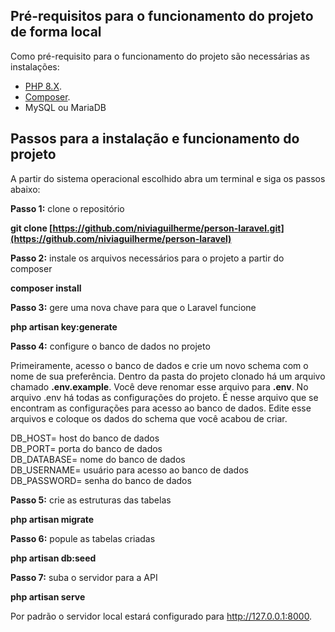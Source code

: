 ## Pré-requisitos para o funcionamento do projeto de forma local

Como pré-requisito para o funcionamento do projeto são necessárias as instalações:

- [PHP 8.X](https://www.php.net/manual/en/faq.installation).
- [Composer](https://getcomposer.org/doc/00-intro.md#installation-linux-unix-macos).
- MySQL ou MariaDB

## Passos para a instalação e funcionamento do projeto

A partir do sistema operacional escolhido abra um terminal e siga os passos abaixo:

<b>Passo 1:</b> clone o repositório

<b>git clone [https://github.com/niviaguilherme/person-laravel.git](https://github.com/niviaguilherme/person-laravel)</b>

<b>Passo 2:</b> instale os arquivos necessários para o projeto a partir do composer

<b>composer install</b>

<b>Passo 3:</b> gere uma nova chave para que o Laravel funcione

<b>php artisan key:generate</b>

<b>Passo 4:</b> configure o banco de dados no projeto

Primeiramente, acesso o banco de dados e crie um novo schema com o nome de sua preferência. Dentro da pasta do projeto clonado há um arquivo chamado <b>.env.example</b>. Você deve renomar esse arquivo para <b>.env</b>. No arquivo .env há todas as configurações do projeto. É nesse arquivo que se encontram as configurações para acesso ao banco de dados. Edite esse arquivos e coloque os dados do schema que você acabou de criar.

DB_HOST= host do banco de dados<BR>
DB_PORT= porta do banco de dados<BR>
DB_DATABASE= nome do banco de dados<BR>
DB_USERNAME= usuário para acesso ao banco de dados<BR>
DB_PASSWORD= senha do banco de dados<BR>

<b>Passo 5:</b> crie as estruturas das tabelas

<b>php artisan migrate</b>

<b>Passo 6:</b> popule as tabelas criadas

<b>php artisan db:seed</b>

<b>Passo 7:</b> suba o servidor para a API

<b>php artisan serve</b>

Por padrão o servidor local estará configurado para http://127.0.0.1:8000. 
